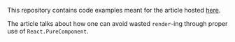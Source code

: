This repository contains code examples
meant for the article hosted
[here](https://medium.com/@jw_ng/dont-waste-rendering-in-react-5c42907bb60c).

The article talks about how one can avoid
wasted `render`-ing through proper use of
`React.PureComponent`.
